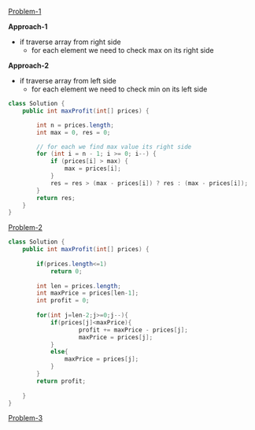 
[Problem-1](https://leetcode.com/problems/best-time-to-buy-and-sell-stock/)

**Approach-1**
* if traverse array from right side
    -  for each element we need to check max on its right side

**Approach-2**
* if traverse array from left side
    -  for each element we need to check min on its left side


```java
class Solution {
    public int maxProfit(int[] prices) {

        int n = prices.length;
        int max = 0, res = 0;

        // for each we find max value its right side
        for (int i = n - 1; i >= 0; i--) {
            if (prices[i] > max) {
                max = prices[i];
            }
            res = res > (max - prices[i]) ? res : (max - prices[i]);
        }
        return res;
    }
}
```

[Problem-2](https://leetcode.com/problems/best-time-to-buy-and-sell-stock-ii/)

```java
class Solution {
    public int maxProfit(int[] prices) {
        
        if(prices.length<=1)
            return 0;
        
        int len = prices.length;
        int maxPrice = prices[len-1];
        int profit = 0;
        
        for(int j=len-2;j>=0;j--){
            if(prices[j]<maxPrice){
                    profit += maxPrice - prices[j];
                    maxPrice = prices[j];
            } 
            else{
                maxPrice = prices[j];
            }
        }
        return profit;
        
    }
}
```

[Problem-3](https://leetcode.com/problems/best-time-to-buy-and-sell-stock-iii/)
